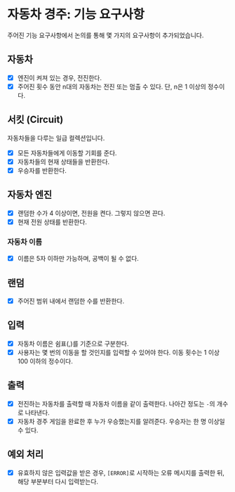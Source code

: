 # 자동차 경주: 기능 요구사항

주어진 기능 요구사항에서 논의를 통해 몇 가지의 요구사항이 추가되었습니다.

## 자동차

- [x] 엔진이 켜져 있는 경우, 전진한다.
- [x] 주어진 횟수 동안 n대의 자동차는 전진 또는 멈출 수 있다. 단, n은 1 이상의 정수이다.

## 서킷 (Circuit)
자동차들을 다루는 일급 컬렉션입니다.
- [x] 모든 자동차들에게 이동할 기회를 준다.
- [x] 자동차들의 현재 상태들을 반환한다.
- [x] 우승자를 반환한다.

## 자동차 엔진

- [x] 랜덤한 수가 4 이상이면, 전원을 켠다. 그렇지 않으면 끈다.
- [x] 현재 전원 상태를 반환한다.

### 자동차 이름

- [x] 이름은 5자 이하만 가능하며, 공백이 될 수 없다.

## 랜덤

- [x] 주어진 범위 내에서 랜덤한 수를 반환한다.

## 입력

- [x] 자동차 이름은 쉼표(,)를 기준으로 구분한다.
- [x] 사용자는 몇 번의 이동을 할 것인지를 입력할 수 있어야 한다. 이동 횟수는 1 이상 100 이하의 정수이다.

## 출력

- [x] 전진하는 자동차를 출력할 때 자동차 이름을 같이 출력한다. 나아간 정도는 `-`의 개수로 나타낸다.
- [x] 자동차 경주 게임을 완료한 후 누가 우승했는지를 알려준다. 우승자는 한 명 이상일 수 있다.

## 예외 처리

- [x] 유효하지 않은 입력값을 받은 경우, `[ERROR]`로 시작하는 오류 메시지를 출력한 뒤, 해당 부분부터 다시 입력받는다.
